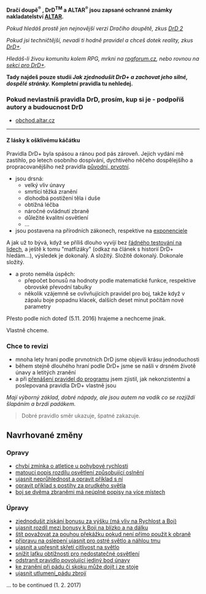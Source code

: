 **Dračí doupě<sup>®</sup> , DrD<sup>TM</sup> a ALTAR<sup>®</sup> jsou zapsané ochranné známky nakladatelství [ALTAR](http://altar.cz/).**

*Pokud hledáš prostě jen nejnovější verzi Dračího doupětě, zkus [DrD 2](http://www.drd2.cz/)*

*Pokud jsi techničtější, nevadí ti hodně pravidel a chceš dotek reality, zkus [DrD+](http://www.altar.cz/drdplus/).*

*Hledáš-li živou komunitu kolem RPG, mrkni na [rpgforum.cz](http://rpgforum.cz/forum/viewforum.php?f=238), nebo rovnou na [sekci pro DrD+](rpgforum.cz).*

**Tady najdeš pouze studii *Jak zjednodušit DrD+ a zachovat jeho silné, dospělé stránky.* Kompletní pravidla tu nehledej.**

### Pokud nevlastníš pravidla DrD, prosím, kup si je - podpoříš autory a budoucnost DrD
 - [obchod.altar.cz](http://obchod.altar.cz/)
 
---

#### Z lásky k ošklivému káčátku

Pravidla DrD+ byla spásou a ránou pod pás zároveň. Jejich vydání mě zastihlo, po letech osobního dospívání, dychtivého něčeho dospělejšího a propracovanějšího než pravidla [původní, prvotní](http://www.altar.cz/drd/).

 - jsou drsná:
    - velký vliv únavy
    - smrtící těžká zranění
    - dlohodbá postižení těla i duše
    - obtížná léčba
    - náročné ovládnutí zbraně
    - důležité kvalitní osvětlení
    - ...
 - jsou postavena na přírodních zákonech, respektive na [exponenciele](http://www.fi.muni.cz/~hrebicek/maple/mws7/elemfce/elemfce1.html#MapleAutoBookmark12)

A jak už to bývá, když se příliš dlouho vyvíjí bez [řádného testování na lidech](http://soch.cz/blog/management/lean/lean-metody-ve-vyvoji-softwaru/), a ještě k tomu "matfizáky" (odkaz na článek s historií DrD+ hledám...), výsledek je dokonalý. A složitý. Složitě dokonalý. Dokonale složitý.

 - a proto neměla úspěch:
    - přepočet bonusů na hodnoty podle matematické funkce, respektive obrovské převodní tabulky
    - několik vzájemně se ovlivňujících pravidel pro boj, takže když v zápalu boje popadnu klacek, dalších deset minut počítám nové parametry

Přesto podle nich doteď (5.11. 2016) hrajeme a nechceme jinak.

Vlastně chceme.

### Chce to revizi

- mnoha lety hraní podle prvnotních DrD jsme objevili krásu jednoduchosti
- během stejně dlouhého hraní podle DrD+ jsme se našli v drsném životě únavy a letitých zranění
- a při [přenášení pravidel do programu](https://packagist.org/search/?q=drd) jsem zjistil, jak nekonzistentní a poslepovaná pravidla DrD+ vlastně jsou

*Mají výborný základ, dobré nápady, ale jsou autem na vodík co se rozjíždí šlapáním a brzdí padákem.*

> Dobré pravidlo směr ukazuje, špatné zakazuje.

## Navrhované změny

### Opravy

- [chybí zmínka o atletice u pohybové rychlosti](./chybí_zmínka_o_atletice_u_pohybové_rychlosti.md)
- [matoucí popis rozdílu osvětlení způsobující oslnění](./opravy/matoucí_popis_rozdílu_osvětlení_způsobující_oslnění.md)
- [ujasnit neprůhlednost a opravit příklad s ní](./opravy/příklad_s_neprůhledností_má_chybu.md)
- [opravit příklad s postihy za prudkého světla](./opravy/příklad_s_prudkým_světlem_podle_rozšiřujících_pravidel_má_chybu.md)
- [boj se dvěma zbraněmi má neúplné popisy na více místech](./opravy/boj_se_dvěma_zbraněmi_by_mel_mít_popis_na_jednom_místě.md)

### Úpravy

- [zjednodušit získání bonusu za výšku (má vliv na Rychlost a Boj)](úpravy/velikost_vs_výška.md)
- [ujasnit rozdíl mezi bonusy k Boji na blízko a na dálku](úpravy/číslo_boj_při_boji_na_blízko_a_na_dálku.md)
- [štít považovat za pouhou překážku pokud není přímo použit k obraně](úpravy/příliš_mocné_pasivní_krytí_štítem.md)
- [přípravu na oslepení ujasnit pro ostré světlo a náhlou tmu](úpravy/popis_přípravy_na_oslepení_vyvolává_otázky.md)
- [ujasnit a upřesnit skřetí citlivost na světlo](úpravy/skřetí_citlivost_na_světlo_je_matoucí.md)
- [snížit laťku obtížnosti pro nedostatečné osvětlení](úpravy/příliš_počítání_pro_světlo_a_tmu.md)
- [odstranit pravidlo povolující jediný bod únavy](úpravy/nulová_mřížka_únavy_by_měla_znamenat_smrt.md)
- [ke zranění při pádu či skoku může dojít i ze stoje](./opravy/zranění_při_pádu_či_skoku_může_být_i_ze_stoje.md)
- [ujasnit utlumení_pádu zbrojí](./opravy/snížení_zranění_z_pádu_zbrojí_by_mělo_být_v_tabulce.md)

... to be continued (1. 2. 2017)